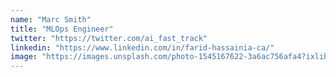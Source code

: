 ```yaml
---
name: "Marc Smith"
title: "MLOps Engineer"
twitter: "https://twitter.com/ai_fast_track"
linkedin: "https://www.linkedin.com/in/farid-hassainia-ca/"
image: "https://images.unsplash.com/photo-1545167622-3a6ac756afa4?ixlib=rrb-1.2.1&amp;ixid=eyJhcHBfaWQiOjEyMDd9&amp;aauto=format&amp;fit=facearea&amp;facepad=4&amp;w=256&amp;h=256&amp;q=60"
---
```


